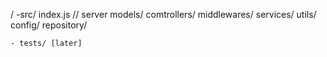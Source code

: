 /
    -src/
        index.js // server
        models/
        comtrollers/
        middlewares/
        services/
        utils/
        config/
        repository/
        
    - tests/ [later]